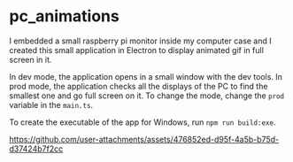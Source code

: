 # pc_animations

I embedded a small raspberry pi monitor inside my computer case and I created this small application in Electron to display animated gif in full screen in it.

In dev mode, the application opens in a small window with the dev tools.
In prod mode, the application checks all the displays of the PC to find the smallest one and go full screen on it.
To change the mode, change the `prod` variable in the `main.ts`.

To create the executable of the app for Windows, run `npm run build:exe`.

https://github.com/user-attachments/assets/476852ed-d95f-4a5b-b75d-d37424b7f2cc
